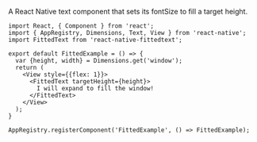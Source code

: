 A React Native text component that sets its fontSize to fill a target height.

    import React, { Component } from 'react';
    import { AppRegistry, Dimensions, Text, View } from 'react-native';
    import FittedText from 'react-native-fittedtext';

    export default FittedExample = () => {
      var {height, width} = Dimensions.get('window');
      return (
        <View style={{flex: 1}}>
          <FittedText targetHeight={height}>
            I will expand to fill the window!
          </FittedText>
        </View>
      );
    }

    AppRegistry.registerComponent('FittedExample', () => FittedExample);
